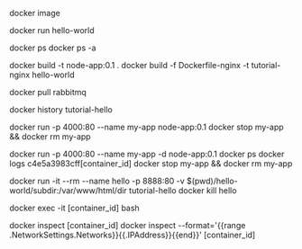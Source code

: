 docker image

docker run hello-world

docker ps
docker ps -a

docker build -t node-app:0.1 .
docker build -f Dockerfile-nginx -t tutorial-nginx hello-world

docker pull rabbitmq

docker history tutorial-hello

docker run -p 4000:80 --name my-app node-app:0.1
docker stop my-app && docker rm my-app

docker run -p 4000:80 --name my-app -d node-app:0.1
docker ps
docker logs c4e5a3983cff[container_id]
docker stop my-app && docker rm my-app

docker run -it --rm --name hello -p 8888:80 -v $(pwd)/hello-world/subdir:/var/www/html/dir tutorial-hello
docker kill hello

docker exec -it [container_id] bash

docker inspect [container_id]
docker inspect --format='{{range .NetworkSettings.Networks}}{{.IPAddress}}{{end}}' [container_id]



